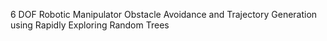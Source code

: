 6 DOF Robotic Manipulator Obstacle Avoidance and Trajectory Generation using Rapidly Exploring Random Trees
